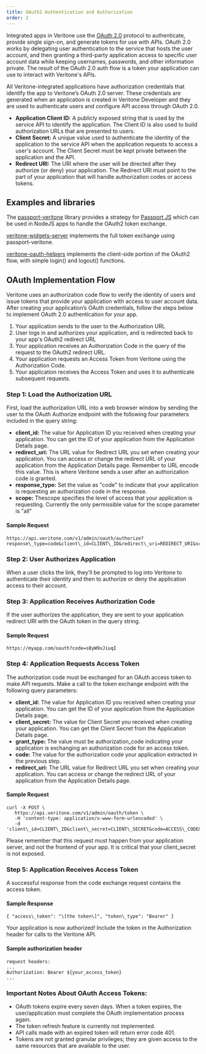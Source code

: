 ```yaml
---
title: OAuth2 Authentication and Authorization
order: 2
---
```


Integrated apps in Veritone use the [OAuth 2.0](http://oauth.net/2/) protocol to authenticate, provide single sign-on, and generate tokens for use with APIs. OAuth 2.0 works by delegating user authentication to the service that hosts the user account, and then granting a third-party application access to specific user account data while keeping usernames, passwords, and other information private. The result of the OAuth 2.0 auth flow is a token your application can use to interact with Veritone's APIs.

All Veritone-integrated applications have authorization credentials that identify the app to Veritone’s OAuth 2.0 server. These credentials are generated when an application is created in Veritone Developer and they are used to authenticate users and configure API access through OAuth 2.0.

* **Application Client ID:** A publicly exposed string that is used by the service API to identify the application. The Client ID is also used to build authorization URLs that are presented to users.
* **Client Secret:** A unique value used to authenticate the identity of the application to the service API when the application requests to access a user's account. The Client Secret must be kept private between the application and the API.
* **Redirect URI:** The URI where the user will be directed after they authorize (or deny) your application. The Redirect URI must point to the part of your application that will handle authorization codes or access tokens.

## Examples and libraries

The [passport-veritone](https://github.com/veritone/veritone-sdk/tree/master/packages/passport-veritone) library provides a strategy for [Passport JS](http://www.passportjs.org/) which can be used in NodeJS apps to handle the OAuth2 token exchange.

[veritone-widgets-server](https://github.com/veritone/veritone-sdk/tree/master/packages/veritone-widgets-server) implements the full token exchange using passport-veritone.

[veritone-oauth-helpers](https://github.com/veritone/veritone-sdk/tree/master/packages/veritone-oauth-helpers) implements the client-side portion of the OAuth2 flow, with simple login() and logout() functions.

## OAuth Implementation Flow

Veritone uses an authorization code flow to verify the identity of users and issue tokens that provide your application with access to user account data. After creating your application’s OAuth credentials, follow the steps below to implement OAuth 2.0 authentication for your app.

1.  Your application sends to the user to the Authorization URL
2.  User logs in and authorizes your application, and is redirected back to your app's OAuth2 redirect URL
3.  Your application receives an Authorization Code in the query of the request to the OAuth2 redirect URL.
4.  Your application requests an Access Token from Veritone using the Authorization Code.
5.  Your application receives the Access Token and uses it to authenticate subsequent requests.

### Step 1: Load the Authorization URL

First, load the authorization URL into a web browser window by sending the user to the OAuth Authorize endpoint with the following four parameters included in the query string:

*   **client_id:** The value for Application ID you received when creating your application. You can get the ID of your application from the Application Details page.
*   **redirect_uri:** The URL value for Redirect URL you set when creating your application. You can access or change the redirect URL of your application from the Application Details page. Remember to URL encode this value. This is where Veritone sends a user after an authorization code is granted.
*   **response_type:** Set the value as "code" to indicate that your application is requesting an authorization code in the response.
*   **scope:** Thescope specifies the level of access that your application is requesting. Currently the only permissible value for the scope parameter is "all"

#### Sample Request 

```
https://api.veritone.com/v1/admin/oauth/authorize?response\_type=code&client\_id=CLIENT\_ID&redirect\_uri=REDIRECT_URI&scope=all
```

### Step 2: User Authorizes Application

When a user clicks the link, they’ll be prompted to log into Veritone to authenticate their identity and then to authorize or deny the application access to their account.

### Step 3: Application Receives Authorization Code

If the user authorizes the application, they are sent to your application redirect URI with the OAuth token in the query string.

#### Sample Request
```
https://myapp.com/oauth?code=sByW9xJiuqI
```

### Step 4: Application Requests Access Token

The authorization code must be exchanged for an OAuth access token to make API requests. Make a call to the token exchange endpoint with the following query parameters:

* **client_id:** The value for Application ID you received when creating your application. You can get the ID of your application from the Application Details page.
* **client_secret:** The value for Client Secret you received when creating your application. You can get the Client Secret from the Application Details page.
* **grant_type:** The value must be authorization_code indicating your application is exchanging an authorization code for an access token.
* **code:** The value for the authorization code your application extracted in the previous step.
* **redirect_uri:** The URL value for Redirect URL you set when creating your application. You can access or change the redirect URL of your application from the Application Details page.

#### Sample Request 
```
curl -X POST \ 
   https://api.veritone.com/v1/admin/oauth/token \
   -H 'content-type: application/x-www-form-urlencoded' \ 
   -d 'client\_id=CLIENT\_ID&client\_secret=CLIENT\_SECRET&code=ACCESS\_CODE&grant\_type=authorization\_code&redirect\_uri=REDIRECT_URI
```
  

Please remember that this request must happen from your application server, and not the frontend of your app. It is critical that your client_secret is not exposed.

### Step 5: Application Receives Access Token

A successful response from the code exchange request contains the access token.

#### Sample Response
```
{ "access\_token": "\[the token\]", "token\_type": "Bearer" }
```

Your application is now authorized! Include the token in the Authorization header for calls to the Veritone API. 

  

#### Sample authorization header 
```
request headers:
... 
Authorization: Bearer ${your_access_token} 
...
```

### Important Notes About OAuth Access Tokens:

* OAuth tokens expire every seven days. When a token expires, the user/application must complete the OAuth implementation process again.
* The token refresh feature is currently not implemented.
* API calls made with an expired token will return error code 401.
* Tokens are not granted granular privileges; they are given access to the same resources that are available to the user.
